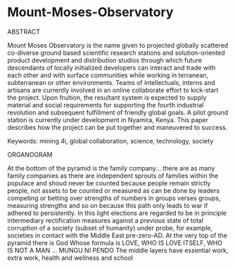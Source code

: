# Mount-Moses-Observatory
ABSTRACT

Mount Moses Observatory is the name given to projected globally scattered co-diverse ground based scientific research stations and solution-oriented product development and distribution studios through which future descendants of locally initialized developers can interact and trade with each other and with surface communities while working in terranean, subterranean or other environments. Teams of intellectuals, interns and artisans are currently involved in an online collaborate effort to kick-start the project. Upon fruition, the resultant system is expected to supply material and social requirements for supporting the fourth industrial revolution and subsequent fulfillment of friendly global goals. A pilot ground station is currently under development in Nyamira, Kenya. This paper describes how the project can be put together and maneuvered to success.

Keywords: mining 4i, global collaboration, science, technology, society

ORGANOGRAM

At the bottom of the pyramid is the family company... there are as many family companies as there are independent sprouts of families within the populace and shoud never be counted because people remain strictly people, not assets to be counted or measured as can be done by leaders competing or betting over strengths of numbers in groups verses groups, measuring strengths and so on because this path only leads to war if adhered to persistently. In this light elections are regarded to be in principle intermediary rectification measures against a previous state of total corruption of a society (subset of humanity) under probe, for example, societies in contact with the Middle East pre-zero-AD.
At the very top of the pyramid there is God Whose formula is LOVE, WHO IS LOVE ITSELF, WHO IS NOT A MAN ... MUNGU NI PENDO
The middle layers have essential work, extra work, health and wellness and school

